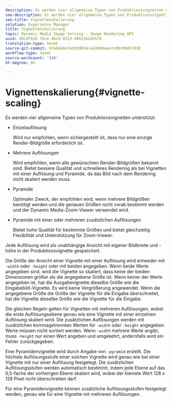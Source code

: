 ```yaml
---
description: Es werden vier allgemeine Typen von Produktionsvignetten unterstützt.
seo-description: Es werden vier allgemeine Typen von Produktionsvignetten unterstützt.
seo-title: Vignettenskalierung
solution: Experience Manager
title: Vignettenskalierung
topic: Dynamic Media Image Serving - Image Rendering API
uuid: 08c8f826-7dce-4bcb-9323-4892262eb578
translation-type: tm+mt
source-git-commit: 97a84e8e7edd3d834ca42069eae7c09c00d57938
workflow-type: tm+mt
source-wordcount: '349'
ht-degree: 0%

---
```



# Vignettenskalierung{#vignette-scaling}

Es werden vier allgemeine Typen von Produktionsvignetten unterstützt.

* Einzelauflösung

   Wird nur empfohlen, wenn sichergestellt ist, dass nur eine einzige Render-Bildgröße erforderlich ist.
* Mehrere Auflösungen

   Wird empfohlen, wenn alle gewünschten Render-Bildgrößen bekannt sind. Bietet bessere Qualität und schnelleres Rendering als bei Vignetten mit einer Auflösung und Pyramide, da das Bild nach dem Rendering nicht skaliert werden muss.
* Pyramide

   Optimaler Zweck, der empfohlen wird, wenn mehrere Bildgrößen benötigt werden und die genauen Größen nicht vorab bestimmt werden und der Dynamic Media-Zoom-Viewer verwendet wird.
* Pyramide mit einer oder mehreren zusätzlichen Auflösungen

   Bietet hohe Qualität für bestimmte Größen und bietet gleichzeitig Flexibilität und Unterstützung für Zoom-Viewer.

Jede Auflösung wird als unabhängige Ansicht mit eigener Bildbreite und -höhe in der Produktionsvignette gespeichert.

Die Größe der Ansicht einer Vignette mit einer Auflösung wird entweder mit `-width` oder `-height` oder mit beiden angegeben. Wenn beide Werte angegeben sind, wird die Vignette so skaliert, dass keine der beiden Dimensionen größer als die angegebene Größe ist. Wenn keiner der Werte angegeben ist, hat die Ausgabevignette dieselbe Größe wie die Eingabebild-Vignette. Es wird keine Vergrößerung angewendet. Wenn die angegebene Größe die Größe der Vignette für die Eingabe überschreitet, hat die Vignette dieselbe Größe wie die Vignette für die Eingabe.

Die gleichen Regeln gelten für Vignetten mit mehreren Auflösungen, wobei die erste Auflösungsebene genau wie eine Vignette mit einer einzelnen Auflösung skaliert wird. Die zusätzlichen Auflösungen werden mit zusätzlichen kommagetrennten Werten für `-width` oder `-height` angegeben. Werte müssen nicht sortiert werden. Wenn `-width` mehrere Werte angibt, muss `-height` nur einen Wert angeben und umgekehrt, andernfalls wird ein Fehler zurückgegeben.

Eine Pyramidenvignette wird durch Angabe von `-pyramid` erstellt. Die höchste Auflösungsstufe einer solchen Vignette wird genau wie bei einer Vignette mit nur einer Auflösung festgelegt. Die zusätzlichen Auflösungsstufen werden automatisch bestimmt, indem jede Ebene auf das 0,5-fache der vorherigen Ebene skaliert wird, wobei der kleinste Wert 128 x 128 Pixel nicht überschreiten darf.

Für eine Pyramidenvignette können zusätzliche Auflösungsstufen festgelegt werden, genau wie für eine Vignette mit mehreren Auflösungen.
